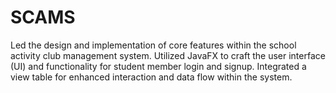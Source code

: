 # SCAMS
Led the design and implementation of core features within the school activity club management system. Utilized
JavaFX to craft the user interface (UI) and functionality for student member login and signup. Integrated a view
table for enhanced interaction and data flow within the system.

